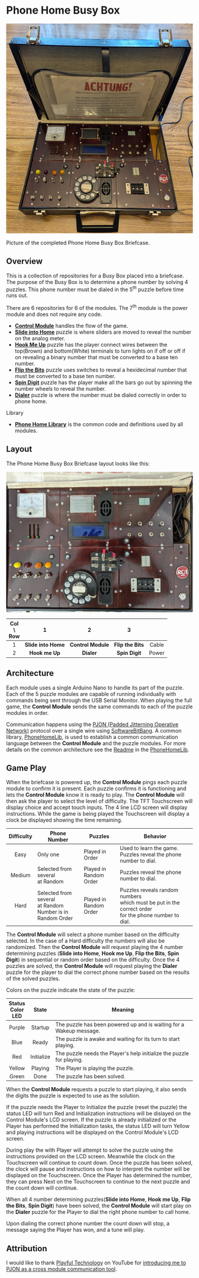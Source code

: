 # Phone Home Busy Box

![Picture of the Phone Home Busy Box Briefcase](images/Briefcase.jpg)

Picture of the completed Phone Home Busy Box Briefcase.

## Overview

This is a collection of repositories for a Busy Box placed into a briefcase. The purpose of the Busy Box is to determine a phone number by solving 4 puzzles. This phone number must be dialed in the 5<sup>th</sup> puzzle before time runs out.

There are 6 repositories for 6 of the modules. The 7<sup>th</sup> module is the power module and does not require any code.

- [**Control Module**](Controller) handles the flow of the game.
- [**Slide into Home**](Slider) puzzle is where sliders are moved to reveal the number on the analog meter.
- [**Hook Me Up**](ConnectWires) puzzle has the player connect wires between the top(Brown) and bottom(White) terminals to turn lights on if off or off if on revealing a binary number that must be converted to a base ten number.
- [**Flip the Bits**](FlipBits) puzzle uses switches to reveal a hexidecimal number that must be converted to a base ten number.
- [**Spin Digit**](SpinDigit) puzzle has the player make all the bars go out by spinning the number wheels to reveal the number.
- [**Dialer**](DialerPuzzle) puzzle is where the number must be dialed correctly in order to phone home.

Library
- [**Phone Home Library**](PhoneHomeLib) is the common code and definitions used by all modules.



## Layout

The Phone Home Busy Box Briefcase layout looks like this:

![Picture of the Phone Home Busy Box Briefcase with all the Modules installed](images/Briefcase_Modules.jpg)


| Col<br>\\<br>Row | 1 | 2 | 3 |   |
| :---: | :---: | :---: | :---: | :---: |
| 1 | **Slide into Home** | **Control Module** | **Flip the Bits** | Cable |
| 2 | **Hook me Up** | **Dialer** | **Spin Digit** | Power |


## Architecture

Each module uses a single Arduino Nano to handle its part of the puzzle. Each of the 5 puzzle modules are capable of running individually with commands being sent through the USB Serial Monitor. When playing the full game, the **Control Module** sends the same commands to each of the puzzle modules in order.

Communication happens using the [PJON \(Padded Jitterning Operative Network\)](https://github.com/gioblu/PJON) protocol over a single wire using [SoftwareBitBang](https://github.com/gioblu/PJON/tree/master/src/strategies/SoftwareBitBang). A common library, [PhoneHomeLib](PhoneHomeLib), is used to establish a common communication language between the **Control Module** and the puzzle modules.
For more details on the common architecture see the [Readme](PhoneHomeLib) in the [PhoneHomeLib](PhoneHomeLib).


## Game Play

When the briefcase is powered up, the **Control Module** pings each puzzle module to confirm it is present. Each puzzle confirms it is functioning and lets the **Control Module** know it is ready to play. The **Control Module** will then ask the player to select the level of difficulty. The TFT Touchscreen will display choice and accept touch inputs. The 4 line LCD screen will display instructions. While the game is being played the Touchscreen will display a clock be displayed showing the time remaining.


| Difficulty | Phone<br>Number | Puzzles | Behavior |
| :---: | --- | --- | --- |
| Easy | Only one | Played in Order | Used to learn the game.<br>Puzzles reveal the phone number to dial. |
| Medium | Selected from several<br>at Random | Played in<br>Random Order | Puzzles reveal the phone number to dial. |
| Hard | Selected from several<br>at Random<br>Number is in<br>Random Order | Played in<br>Random Order | Puzzles reveals random numbers<br>which must be put in the correct order<br>for the phone number to dial. |


The **Control Module** will select a phone number based on the difficulty selected. In the case of a Hard difficulty the numbers will also be randomized. Then the **Control Module** will request playing the 4 number determining puzzles (**Slide into Home**, **Hook me Up**, **Flip the Bits**, **Spin Digit**) in sequential or random order based on the difficulty. Once the 4 puzzles are solved, the **Control Module** will request playing the **Dialer** puzzle for the player to dial the correct phone number based on the results of the solved puzzles.

Colors on the puzzle indicate the state of the puzzle:

| Status<br>Color<br>LED | State | Meaning |
| :---: | :---: | --- |
| Purple | Startup | The puzzle has been powered up and is waiting for a Wakeup message. |
| Blue | Ready | The puzzle is awake and waiting for its turn to start playing. |
| Red | Initialize | The puzzle needs the Player's help initialize the puzzle for playing. |
| Yellow | Playing | The Player is playing the puzzle. |
| Green | Done | The puzzle has been solved. |

When the **Control Module** requests a puzzle to start playing, it also sends the digits the puzzle is expected to use as the solution.

If the puzzle needs the Player to Initialize the puzzle (reset the puzzle) the status LED will turn Red and Initialization instructions will be dislayed on the Control Module's LCD screen. If the puzzle is already initialized or the Player has performed the Initialization tasks, the status LED will turn Yellow and playing instructions will be displayed on the Control Module's LCD screen.

During play the with Player will attempt to solve the puzzle using the instructions provided on the LCD screen. Meanwhile the clock on the Touchscreen will continue to count down. Once the puzzle has been solved, the clock will pause and instructions on how to interpret the number will be displayed on the Touchscreen. Once the Player has determined the number, they can press Next on the Touchscreen to continue to the next puzzle and the count down will continue.

When all 4 number determining puzzles(**Slide into Home**, **Hook me Up**, **Flip the Bits**, **Spin Digit**) have been solved, the **Control Module** will start play on the **Dialer** puzzle for the Player to dial the right phone number to call home.

Upon dialing the correct phone number the count down will stop, a message saying the Player has won, and a tune will play.


## Attribution

I would like to thank [Playful Technology](https://www.youtube.com/@PlayfulTechnology) on YouTube for [introducing me to PJON as a cross module communication tool](https://www.youtube.com/watch?v=u8giZveqlxs&list=PLogiUurtMYtSxku2Itst0msCv8MC2w14P&index=1). 
